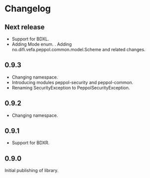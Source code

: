 # Changelog

## Next release

* Support for BDXL.
* Adding Mode enum.
. Adding no.difi.vefa.peppol.common.model.Scheme and related changes.

## 0.9.3

* Changing namespace.
* Introducing modules peppol-security and peppol-common.
* Renaming SecurityException to PeppolSecurityException.

## 0.9.2

* Changing namespace.

## 0.9.1

* Support for BDXR.

## 0.9.0

Initial publishing of library.
